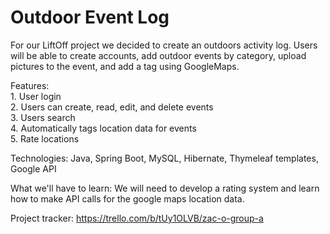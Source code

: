 # Outdoor Event Log


For our LiftOff project we decided to create an outdoors activity log. Users will be able to create accounts, add outdoor events by category, upload pictures to the event, and add a tag using GoogleMaps.


Features:<br> 1. User login<br>
          2. Users can create, read, edit, and delete events<br>
          3. Users search<br>
          4. Automatically tags location data for events<br>
          5. Rate locations<br>

Technologies: Java, Spring Boot, MySQL, Hibernate, Thymeleaf templates, Google API


What we'll have to learn: We will need to develop a rating system and learn how to make API calls for the google maps location data.

Project tracker: https://trello.com/b/tUy1OLVB/zac-o-group-a
